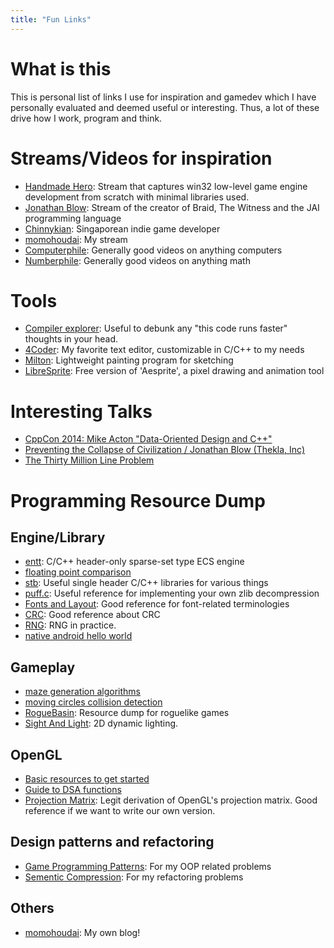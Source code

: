 ```yaml
---
title: "Fun Links"
---
```

# What is this
This is personal list of links I use for inspiration and gamedev which I have personally evaluated and deemed useful or interesting. Thus, a lot of these drive how I work, program and think.

# Streams/Videos for inspiration
- [Handmade Hero](https://hero.handmade.network/episode/code): Stream that captures win32 low-level game engine development from scratch with minimal libraries used.
- [Jonathan Blow](https://https://www.twitch.tv/j_blow/): Stream of the creator of Braid, The Witness and the JAI programming language
- [Chinnykian](https://www.twitch.tv/chinykian): Singaporean indie game developer  
- [momohoudai](https://www.twitch.tv/momohoudai): My stream
- [Computerphile](https://www.youtube.com/channel/UC9-y-6csu5WGm29I7JiwpnA): Generally good videos on anything computers
- [Numberphile](https://www.youtube.com/user/numberphile): Generally good videos on anything math

# Tools
- [Compiler explorer](https://godbolt.org/): Useful to debunk any "this code runs faster" thoughts in your head.
- [4Coder](https://4coder.handmade.network/): My favorite text editor, customizable in C/C++ to my needs
- [Milton](https://milton.handmade.network/): Lightweight painting program for sketching
- [LibreSprite](https://libresprite.github.io/): Free version of 'Aesprite', a pixel drawing and animation tool

# Interesting Talks
- [CppCon 2014: Mike Acton "Data-Oriented Design and C++"](https://www.youtube.com/watch?v=rX0ItVEVjHc) 
- [Preventing the Collapse of Civilization / Jonathan Blow (Thekla, Inc)](https://www.youtube.com/watch?v=ZSRHeXYDLko)
- [The Thirty Million Line Problem](https://www.youtube.com/watch?v=kZRE7HIO3vk)

# Programming Resource Dump

## Engine/Library
- [entt](https://github.com/skypjack/entt): C/C++ header-only sparse-set type ECS engine
- [floating point comparison](https://floating-point-gui.de/errors/comparison/)
- [stb](https://github.com/nothings/stb): Useful single header C/C++ libraries for various things 
- [puff.c](https://github.com/madler/zlib/blob/master/contrib/puff/puff.c): Useful reference for implementing your own zlib decompression
- [Fonts and Layout](https://simoncozens.github.io/fonts-and-layout/): Good reference for font-related terminologies
- [CRC](https://barrgroup.com/embedded-systems/how-to/crc-calculation-c-code): Good reference about CRC
- [RNG](https://www.pcg-random.org/posts/bounded-rands.html): RNG in practice.
- [native android hello world](https://www.hanshq.net/command-line-android.html)

## Gameplay
- [maze generation algorithms](http://www.astrolog.org/labyrnth/algrithm.htm)
- [moving circles collision detection](https://www.gamasutra.com/view/feature/131424/pool_hall_lessons_fast_accurate_.php?print=1) 
- [RogueBasin](http://www.roguebasin.com/index.php?title=Main_Page): Resource dump for roguelike games
- [Sight And Light](https://ncase.me/sight-and-light/): 2D dynamic lighting.

## OpenGL
- [Basic resources to get started](https://learnopengl.com/)
- [Guide to DSA functions](https://github.com/fendevel/Guide-to-Modern-OpenGL-Functions#glcreatebuffers)
- [Projection Matrix](http://www.songho.ca/opengl/gl_projectionmatrix.html): Legit derivation of OpenGL's projection matrix. Good reference if we want to write our own version.

## Design patterns and refactoring
- [Game Programming Patterns](https://gameprogrammingpatterns.com/): For my OOP related problems
- [Sementic Compression](https://caseymuratori.com/blog_0015): For my refactoring problems

## Others
- [momohoudai](https://geraldwong.net/blog/): My own blog!
